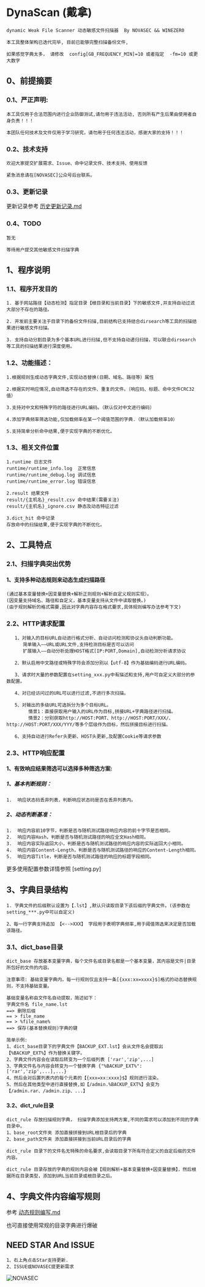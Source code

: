 # DynaScan (戴拿)

```
dynamic Weak File Scanner 动态敏感文件扫描器  By NOVASEC && WINEZER0

本工具整体架构已迭代完毕, 目前已能够完整扫描备份文件, 

如果感觉字典太多， 请修改  config[GB_FREQUENCY_MIN]=10 或者指定  -fm=10 或更大数字
```

## 0、前提摘要

### 0.1、严正声明:

```
本工具仅用于合法范围内进行企业防御测试,请勿用于违法活动, 否则所有产生后果由使用者自身负责！！！

本团队任何技术及文件仅用于学习研究，请勿用于任何违法活动，感谢大家的支持！！！
```

### 0.2、技术支持

```
欢迎大家提交扩展需求、Issue、命中记录文件、技术支持、使用反馈

紧急消息请在[NOVASEC]公众号后台联系。

```

### 0.3、更新记录
更新记录参考 [历史更新记录.md](历史更新记录.md)

### 0.4、TODO

```
暂无

等待用户提交其他敏感文件扫描字典
```

## 1、程序说明

### 1.1、程序开发目的

```
1. 基于网站路径【动态检测】指定目录【根目录和当前目录】下的敏感文件,并支持自动过滤大部分不存在的路径。

2. 开发前主要关注于目录下的备份文件扫描,目前结构已支持结合dirsearch等工具的扫描结果进行敏感文件扫描。

3. 支持自动分割目录为多个基本URL进行扫描,但不支持自动递归扫描，可以联合dirsearch等工具的扫描结果进行深度使用。
```

### 1.2、功能描述：

```
1.根据规则生成动态字典文件,实现动态替换(日期、域名、路径等）属性

2.根据实时响应情况,自动筛选不存在的文件、重复的文件。（响应码、标题、命中文件CRC32值）

3.支持对中文和特殊字符的路径进行URL编码。（默认仅对中文进行编码）

4.添加字典频率筛选功能,仅加载频率在某一个阈值范围的字典.（默认加载频率10）

5.支持简单分析命中结果,便于实现字典的不断优化。
```



### 1.3、相关文件位置

```
1.runtime 日志文件
runtime/runtime_info.log  正常信息 
runtime/runtime_debug.log 调试信息 
runtime/runtime_error.log 错误信息

2.result 结果文件
result/{主机名}_result.csv 命中结果(需要关注)
result/{主机名}_ignore.csv 静态及动态特征过滤

3.dict_hit 命中记录
存放命中的扫描结果,便于实现字典的不断优化。
```



## 2、工具特点

### 2.1、扫描字典突出优势

#### 1、支持多种动态规则来动态生成扫描路径

```
(通过基本变量替换+因变量替换+解析正则规则+解析自定义规则实现）。
(因变量支持域名、路径和自定义，基本变量支持从文件中读取替换。)
(由于规则解析的格式需要,因此对字典内容存在格式要求,具体规则编写办法参考下文)
```



### 2.2、HTTP请求配置

```
   1、对输入的目标URL自动进行格式分析、自动访问检测和协议头自动判断功能。
      简单输入——URL或URL文件,支持检测目标是否可以访问
      扩展输入——自动分析处理HOST格式[IP:PORT,Domain],自动检测分析请求协议

   2、默认启用中文路径或特殊字符会添加分别以【utf-8】作为基础编码进行URL编码。

   3、请求时大量的参数配置在setting_xxx.py中有描述和支持,用户可自定义大部分的参数配置。

   4、对已经访问过的URL可以进行过滤,不进行多次扫描。

   5、对输出的多级URL可选拆分为多个目标URL。
        情景1：直接获取用户输入的URL作为目标,拼接URL+字典路径进行扫描。 
        情景2：分别获取http://HOST:PORT、http://HOST:PORT/XXX/、http://HOST:PORT/XXX/YYY/等多个层级作为目标，然后拼接目标进行扫描。

   6、支持自动进行Refer头更新、HOST头更新,及配置Cookie等请求参数
```

### 2.3、HTTP响应配置

#### 1、有效响应结果筛选可以选择多种筛选方案:

##### 1、基本判断规则：

```
1.  响应状态码丢弃列表，判断响应状态码是否在丢弃列表内。
```

##### 2、动态判断基准：

```
1.  响应内容前10字节，判断是否与随机测试路径响应内容的前十字节是否相同。
2.  响应内容Hash，判断是否与随机测试路径的响应全文Hash相同。
3.  响应内容实际返回大小，判断是否与随机测试路径的响应内容的实际返回大小相同。
4.  响应内容Content-Length，判断是否与随机测试路径的响应的Content-Length相同。
5.  响应内容Title，判断是否与随机测试路径的响应的标题字段相同。
```

更多使用配置参数详情参照 [setting.py]



## 3、字典目录结构



```
1. 字典文件的后缀默认设置为【.lst】,默认只读取目录下该后缀的字典文件。(该参数在setting_***.py中可以自定义)

2、每一行字典支持追加 【<-->XXX】 字段用于表明字典频率,用于阈值筛选来决定是否加载该路径。
```



### 3.1、dict_base目录

```
dict_base 存放基本变量字典，每个文件名或目录名都是一个基本变量，其内容是文件|目录所包好的文件的内容。

注意事项: 基础变量字典内，每一行规则仅且支持一条[{xxx:xx=xxxx}$]格式的动态替换规则，不支持基础变量。

基础变量名称由文件名自动提取，简述如下：
字典文件名 file_name.lst 
==> 删除后缀 
== > file_name 
== > %file_name%
==> 保存(基本替换规则)字典的键 

简单示例: 
1、dict_base目录下的字典文件【BACKUP_EXT.lst】会从文件名会提取出【%BACKUP_EXT%】作为替换关键字。
2、字典文件内容会在读取后转变为一个后缀列表 ['rar','zip',...]
3、字典文件名与内容会转变为一个替换字典 {"%BACKUP_EXT%": ['rar','zip',...],...}
4、然后会对后置列表内的每个元素的【{xxx=xx:xxxx}$】规则进行渲染。
5、然后在其他类型中进行直接替换,如【/admin.%BACKUP_EXT%】会变为【/admin.rar、/admin.zip、...】
```



#### 3.2、dict_rule目录

```
dict_rule 存放扫描规则字典， 扫描字典添加支持两方案,不同的需求可以添加到不同的字典目录中。
1、base_root文件夹 添加直接拼接到URL根目录后的字典 
2、base_path文件夹 添加直接拼接到当前URL目录后的字典

dict_rule 目录下的文件名无特殊的命名要求,会读取目录下所有符合定义的自定后缀的文件内容。

dict_rule 目录存放的字典的规则内容会被【规则解析+基本变量替换+因变量替换】，然后根据所在目录类型，添加到URL当前目录或根目录之后。
```



## 4、字典文件内容编写规则

参考 [动态规则编写.md](动态规则编写.md)

也可直接使用常规的目录字典进行爆破



## NEED STAR And ISSUE

```
1、右上角点击Star支持更新.
2、ISSUE或NOVASEC提更新需求
```

![NOVASEC](doc/NOVASEC.jpg)
